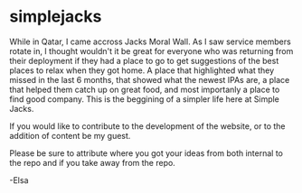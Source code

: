 # simplejacks
While in Qatar, I came accross Jacks Moral Wall. As I saw service members rotate in, I thought wouldn't it be great for everyone who was returning from their deployment if they had a place to go to get suggestions of the best places to relax when they got home. A place that highlighted what they missed in the last 6 months, that showed what the newest IPAs are, a place that helped them catch up on great food, and most importanly a place to find good company. This is the beggining of a simpler life here at Simple Jacks.

If you would like to contribute to the development of the website, or to the addition of content be my guest.

Please be sure to attribute where you got your ideas from both internal to the repo and if you take away from the repo.

-Elsa

